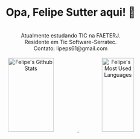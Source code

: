 <h1 align="center" color=9400D3> Opa, Felipe Sutter aqui! 👋</h1>
<br>
<div align="center">  
 Atualmente estudando TIC na FAETERJ.<br>
 Residente em Tic Software-Serratec. <br>
 Contato: lipeps61@gmail.com <br><br>

 
   <a href="https://github.com/FelipeSutter"> 
      <img width="49%" height="195px" src="https://github-readme-stats.vercel.app/api?username=FelipeSutter&show_icons=true&count_private=true&hide_border=true&title_color=9400D3&icon_color=9400D3&text_color=F0F8FF&bg_color=000000" alt="Felipe's Github Stats" /> 
      <img width="41%" height="195px" src="https://github-readme-stats.vercel.app/api/top-langs/?username=FelipeSutter&layout=compact&hide_border=true&title_color=9400D3&text_color=F0F8FF&bg_color=000000" alt="Felipe's Most Used Languages" />
</div>

</div>



